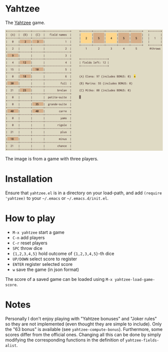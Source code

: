 # Yahtzee

The [Yahtzee](https://en.wikipedia.org/wiki/Yahtzee) game.

![An example game with 3 players](images/yahtzee.png)

The image is from a game with three players.

# Installation

Ensure that `yahtzee.el` is in a directory on your load-path, and add `(require 'yahtzee)`
to your `~/.emacs` or `~/.emacs.d/init.el`.

# How to play

- `M-x yahtzee` start a game
- `C-n`         add players
- `C-r`         reset players
- `SPC`         throw dice
- `{1,2,3,4,5}` hold outcome of `{1,2,3,4,5}`-th dice
- `UP/DOWN`     select score to register
- `ENTER`       register selected score
- `w`           save the game (in json format)

The score of a saved game can be loaded using `M-x yahtzee-load-game-score`.

# Notes

Personally I don't enjoy playing with "Yahtzee bonuses" and "Joker rules"
so they are not implemented (even thought they are simple to include).
Only the "63 bonus" is available (see `yahtzee-compute-bonus`). Furthermore,
some scores differ from the official ones. Changing all this can be
done by simply modifying the corresponding functions in the definition
of `yahtzee-fields-alist`.
